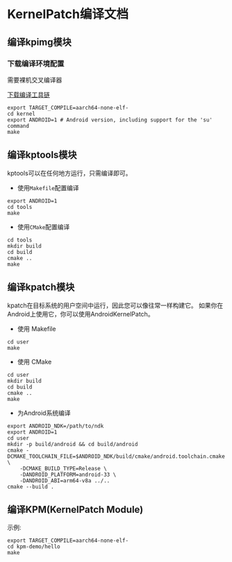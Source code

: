 # KernelPatch编译文档

## 编译kpimg模块

### 下载编译环境配置

需要裸机交叉编译器

[下载编译工具链](https://developer.arm.com/downloads/-/arm-gnu-toolchain-downloads)

```shell
export TARGET_COMPILE=aarch64-none-elf-
cd kernel
export ANDROID=1 # Android version, including support for the 'su' command
make
```

## 编译kptools模块

kptools可以在任何地方运行，只需编译即可。

- 使用`Makefile`配置编译

```shell
export ANDROID=1
cd tools
make
```

- 使用`CMake`配置编译

```shell
cd tools
mkdir build
cd build
cmake ..
make
```

## 编译kpatch模块


kpatch在目标系统的用户空间中运行，因此您可以像往常一样构建它。
如果你在Android上使用它，你可以使用AndroidKernelPatch。

- 使用 Makefile

```shell
cd user
make
```

- 使用 CMake

```shell
cd user
mkdir build
cd build
cmake ..
make
```

- 为Android系统编译

```shell
export ANDROID_NDK=/path/to/ndk
export ANDROID=1
cd user
mkdir -p build/android && cd build/android
cmake -DCMAKE_TOOLCHAIN_FILE=$ANDROID_NDK/build/cmake/android.toolchain.cmake \
    -DCMAKE_BUILD_TYPE=Release \
    -DANDROID_PLATFORM=android-33 \
    -DANDROID_ABI=arm64-v8a ../..
cmake --build .
```

## 编译KPM(KernelPatch Module)

示例:

```shell
export TARGET_COMPILE=aarch64-none-elf-
cd kpm-demo/hello
make
```


